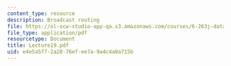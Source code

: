 ```yaml
---
content_type: resource
description: Broadcast routing
file: https://ol-ocw-studio-app-qa.s3.amazonaws.com/courses/6-263j-data-communication-networks-fall-2002/e4e5a5f72a2876efee7a9a4c4a0a715b_Lecture19.pdf
file_type: application/pdf
resourcetype: Document
title: Lecture19.pdf
uid: e4e5a5f7-2a28-76ef-ee7a-9a4c4a0a715b
---
```

